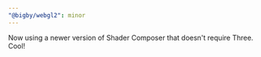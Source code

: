 ```yaml
---
"@bigby/webgl2": minor
---
```


Now using a newer version of Shader Composer that doesn't require Three. Cool!
